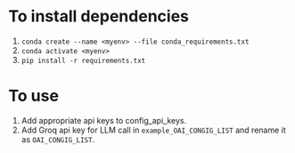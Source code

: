 # To install dependencies
1. `conda create --name <myenv> --file conda_requirements.txt`
2. `conda activate <myenv>`
3. `pip install -r requirements.txt`

# To use
1. Add appropriate api keys to config_api_keys.
2. Add Groq api key for LLM call in `example_OAI_CONGIG_LIST` and rename it as `OAI_CONGIG_LIST`.